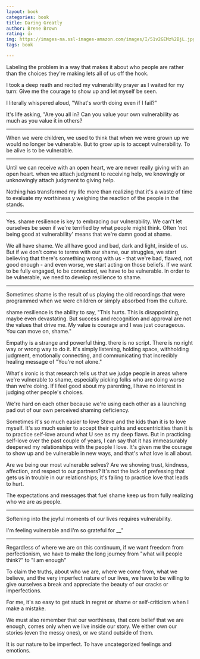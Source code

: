 ```yaml
---
layout: book
categories: book
title: Daring Greatly
author: Brene Brown
rating: 👍
img: https://images-na.ssl-images-amazon.com/images/I/51v2GEMz%2BjL.jpg
tags: book

---
```



Labeling the problem in a way that makes it about who people are rather than the choices they're making lets all of us off the hook.


I took a deep reath and recited my vulnerability prayer as I waited for my turn: Give me the courage to show up and let myself be seen.

I literally whispered aloud, "What's worth doing even if I fail?"



It's life asking, "Are you all in? Can you value your own vulnerability as much as you value it in others?

---

When we were children, we used to think that when we were grown up we would no longer be vulnerable. But to grow up is to accept vulnerability. To be alive is to be vulnerable.


---

Until we can receive with an open heart, we are never really giving with an open heart. when we attach judgment to receiving help, we knowingly or unknowingly attach judgment to giving help.


Nothing has transformed my life more than realizing that it's a waste of time to evaluate my worthiness y weighing the reaction of the people in the stands.

---

Yes. shame resilience is key to embracing our vulnerability. We can't let ourselves be seen if we're terrified by what people might think. Often 'not being good at vulnerability' means that we're damn good at shame.


We all have shame. We all have good and bad, dark and light, inside of us. But if we don't come to terms with our shame, our struggles, we start believing that there's something wrong with us - that we're bad, flawed, not good enough - and even worse, we start acting on those beliefs. If we want to be fully engaged, to be connected, we have to be vulnerable. In order to be vulnerable, we need to develop resilience to shame.

---


Sometimes shame is the result of us playing the old recordings that were programmed when we were children or simply absorbed from the culture.


shame resilience is the ability to say, "This hurts. This is disappointing, maybe even devastating. But success and recognition and approval are not the values that drive me. My value is courage and I was just courageous. You can move on, shame."



Empathy is a strange and powerful thing. there is no script. There is no right way or wrong way to do it. It's simply listening, holding space, withholding judgment, emotionally connecting, and communicating that incredibly healing message of "You're not alone."


What's ironic is that research tells us that we judge people in areas where we're vulnerable to shame, especially picking folks who are doing worse than we're doing. If I feel good about my parenting, I have no interest in judging other people's choices.

We're hard on each other because we're using each other as a launching pad out of our own perceived shaming deficiency.


Sometimes it's so much easier to love Steve and the kids than it is to love myself. It's so much easier to accept their quirks and eccentricities than it is to practice self-love around what U see as my deep flaws. But in practicing self-love over the past couple of years, I can say that it has immeasurably deepened my relationships with the people I love. It's given me the courage to show up and be vulnerable in new ways, and that's what love is all about.


Are we being our most vulnerable selves? Are we showing trust, kindness, affection, and respect to our partners? It's not the lack of prefessing that gets us in trouble in our relationships; it's failing to practice love that leads to hurt.


The expectations and messages that fuel shame keep us from fully realizing who we are as people.


---

Softening into the joyful moments of our lives requires vulnerability.

I'm feeling vulnerable and I'm so grateful for __"


---

Regardless of where we are on this continuum, if we want freedom from perfectionism, we have to make the long journey from "what will people think?" to "I am enough"

To claim the truths, about who we are, where we come from, what we believe, and the very imperfect nature of our lives, we have to be willing to give ourselves a break and appreciate the beauty of our cracks or imperfections.


For me, it's so easy to get stuck in regret or shame or self-criticism when I make a mistake.

We must also remember that our worthiness, that core belief that we are enough, comes only when we live inside our story. We either own our stories (even the messy ones), or we stand outside of them.


It is our nature to be imperfect. To have uncategorized feelings and emotions.


